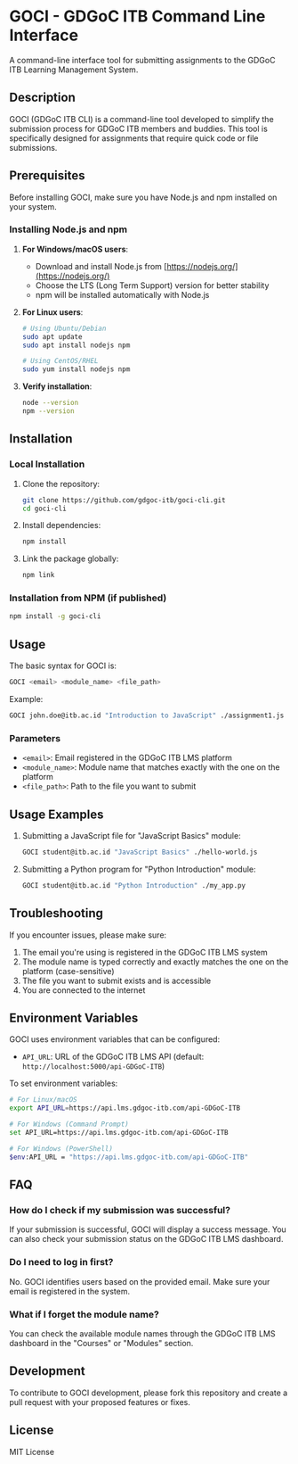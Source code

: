 # GOCI - GDGoC ITB Command Line Interface

A command-line interface tool for submitting assignments to the GDGoC ITB Learning Management System.

## Description

GOCI (GDGoC ITB CLI) is a command-line tool developed to simplify the submission process for GDGoC ITB members and buddies. This tool is specifically designed for assignments that require quick code or file submissions.

## Prerequisites

Before installing GOCI, make sure you have Node.js and npm installed on your system.

### Installing Node.js and npm

1. **For Windows/macOS users**:
   - Download and install Node.js from [https://nodejs.org/](https://nodejs.org/)
   - Choose the LTS (Long Term Support) version for better stability
   - npm will be installed automatically with Node.js

2. **For Linux users**:
   ```bash
   # Using Ubuntu/Debian
   sudo apt update
   sudo apt install nodejs npm

   # Using CentOS/RHEL
   sudo yum install nodejs npm
   ```

3. **Verify installation**:
   ```bash
   node --version
   npm --version
   ```

## Installation

### Local Installation

1. Clone the repository:
   ```bash
   git clone https://github.com/gdgoc-itb/goci-cli.git
   cd goci-cli
   ```

2. Install dependencies:
   ```bash
   npm install
   ```

3. Link the package globally:
   ```bash
   npm link
   ```

### Installation from NPM (if published)

```bash
npm install -g goci-cli
```

## Usage

The basic syntax for GOCI is:

```bash
GOCI <email> <module_name> <file_path>
```

Example:

```bash
GOCI john.doe@itb.ac.id "Introduction to JavaScript" ./assignment1.js
```

### Parameters

- `<email>`: Email registered in the GDGoC ITB LMS platform
- `<module_name>`: Module name that matches exactly with the one on the platform
- `<file_path>`: Path to the file you want to submit

## Usage Examples

1. Submitting a JavaScript file for "JavaScript Basics" module:

   ```bash
   GOCI student@itb.ac.id "JavaScript Basics" ./hello-world.js
   ```

2. Submitting a Python program for "Python Introduction" module:

   ```bash
   GOCI student@itb.ac.id "Python Introduction" ./my_app.py
   ```

## Troubleshooting

If you encounter issues, please make sure:

1. The email you're using is registered in the GDGoC ITB LMS system
2. The module name is typed correctly and exactly matches the one on the platform (case-sensitive)
3. The file you want to submit exists and is accessible
4. You are connected to the internet

## Environment Variables

GOCI uses environment variables that can be configured:

- `API_URL`: URL of the GDGoC ITB LMS API (default: `http://localhost:5000/api-GDGoC-ITB`)

To set environment variables:

```bash
# For Linux/macOS
export API_URL=https://api.lms.gdgoc-itb.com/api-GDGoC-ITB

# For Windows (Command Prompt)
set API_URL=https://api.lms.gdgoc-itb.com/api-GDGoC-ITB

# For Windows (PowerShell)
$env:API_URL = "https://api.lms.gdgoc-itb.com/api-GDGoC-ITB"
```

## FAQ

### How do I check if my submission was successful?

If your submission is successful, GOCI will display a success message. You can also check your submission status on the GDGoC ITB LMS dashboard.

### Do I need to log in first?

No. GOCI identifies users based on the provided email. Make sure your email is registered in the system.

### What if I forget the module name?

You can check the available module names through the GDGoC ITB LMS dashboard in the "Courses" or "Modules" section.

## Development

To contribute to GOCI development, please fork this repository and create a pull request with your proposed features or fixes.

## License

MIT License